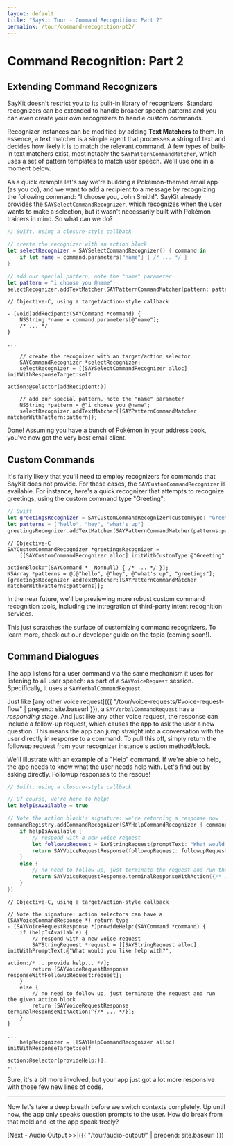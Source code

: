```yaml
---
layout: default
title: "SayKit Tour - Command Recognition: Part 2"
permalink: /tour/command-recognition-pt2/
---
```


# Command Recognition: Part 2

## Extending Command Recognizers

SayKit doesn't restrict you to its built-in library of recognizers. Standard recognizers can be extended to handle broader speech patterns and you can even create your own recognizers to handle custom commands.

Recognizer instances can be modified by adding **Text Matchers** to them. In essence, a text matcher is a simple agent that processes a string of text and decides how likely it is to match the relevant command. A few types of built-in text matchers exist, most notably the `SAYPatternCommandMatcher`, which uses a set of pattern templates to match user speech. We'll use one in a moment below.

As a quick example let's say we're building a Pokémon-themed email app (as you do), and we want to add a recipient to a message by recognizing the following command: "I choose you, John Smith!". SayKit already provides the `SAYSelectCommandRecognizer`, which recognizes when the user wants to make a selection, but it wasn't necessarily built with Pokémon trainers in mind. So what can we do?

```swift
// Swift, using a closure-style callback

// create the recognizer with an action block
let selectRecognizer = SAYSelectCommandRecognizer() { command in
	if let name = command.parameters["name"] { /* ... */ }
}

// add our special pattern, note the "name" parameter
let pattern = "i choose you @name"
selectRecognizer.addTextMatcher(SAYPatternCommandMatcher(pattern: pattern))
```

```objc
// Objective-C, using a target/action-style callback

- (void)addRecipent:(SAYCommand *command) {
	NSString *name = command.parameters[@"name"];
	/* ... */
}

...

	// create the recognizer with an target/action selector
	SAYCommandRecognizer *selectRecognizer;
	selectRecognizer = [[SAYSelectCommandRecognizer alloc] initWithResponseTarget:self 
                                                                           action:@selector(addRecipient:)]
	
	// add our special pattern, note the "name" parameter
	NSString *pattern = @"i choose you @name";
	selectRecognizer.addTextMatcher([SAYPatternCommandMatcher matcherWithPattern:pattern]);
```

Done! Assuming you have a bunch of Pokémon in your address book, you've now got the very best email client.

## Custom Commands

It's fairly likely that you'll need to employ recognizers for commands that SayKit does not provide. For these cases, the `SAYCustomCommandRecognizer` is available. For instance, here's a quick recognizer that attempts to recognize greetings, using the custom command type "Greeting":

```Swift
// Swift
let greetingsRecognizer = SAYCustomCommandRecognizer(customType: "Greeting") { cmd in /* ... */ }
let patterns = ["hello", "hey", "what's up"]
greetingsRecognizer.addTextMatcher(SAYPatternCommandMatcher(patterns:patterns))
```

```objc
// Objective-C
SAYCustomCommandRecognizer *greetingsRecognizer = 
	[[SAYCustomCommandRecognizer alloc] initWithCustomType:@"Greeting"
				                                actionBlock:^(SAYCommand * _Nonnull) { /* ... */ }];
NSArray *patterns = @[@"hello", @"hey", @"what's up", "greetings"];
[greetingsRecognizer addTextMatcher:[SAYPatternCommandMatcher matcherWithPatterns:patterns]];
```

In the near future, we'll be previewing more robust custom command recognition tools, including the intregration of third-party intent recognition services.

This just scratches the surface of customizing command recognizers. To learn more, check out our developer guide on the topic (coming soon!).

## Command Dialogues

The app listens for a user command via the same mechanism it uses for listening to all user speech: as part of a `SAYVoiceRequest` session. Specifically, it uses a `SAYVerbalCommandRequest`.

Just like [any other voice request]({{ "/tour/voice-requests/#voice-request-flow" | prepend: site.baseurl }}), a `SAYVerbalCommandRequest` has a *responding* stage. And just like any other voice request, the response can include a follow-up request, which causes the app to ask the user a new question. This means the app can jump straight into a conversation with the user directly in response to a command. To pull this off, simply return the followup request from your recognizer instance's action method/block.

We'll illustrate with an example of a "Help" command. If we're able to help, the app needs to know what the user needs help with. Let's find out by asking directly. Followup responses to the rescue!

```swift
// Swift, using a closure-style callback

// Of course, we're here to help!
let helpIsAvailable = true

// Note the action block's signature: we're returning a response now
commandRegistry.addCommandRecognizer(SAYHelpCommandRecognizer { command -> SAYVoiceRequestResponse in
    if helpIsAvailable {
        // respond with a new voice request
        let followupRequest = SAYStringRequest(promptText: "What would you like help with?", action: {/* ...provide help... */}
        return SAYVoiceRequestResponse(followupRequest: followupRequest)
    }
    else {
        // no need to follow up, just terminate the request and run the given action block
        return SAYVoiceRequestResponse.terminalResponseWithAction({/* ... */})
    }
})
```

```objc
// Objective-C, using a target/action-style callback

// Note the signature: action selectors can have a (SAYVoiceCommandResponse *) return type
- (SAYVoiceRequestResponse *)provideHelp:(SAYCommand *command) {
	if (helpIsAvailable) {
        // respond with a new voice request
		SAYStringRequest *request = [[SAYStringRequest alloc] initWithPromptText:@"What would you like help with?",
									  									  action:/* ...provide help... */]; 
		return [SAYVoiceRequestResponse responseWithFollowupRequest:request];
	}
	else {
		// no need to follow up, just terminate the request and run the given action block
		return [SAYVoiceRequestResponse terminalResponseWithAction:^{/* ... */}];
	}
}

...
	helpRecognizer = [[SAYHelpCommandRecognizer alloc] initWithResponseTarget:self 
                                                                           action:@selector(provideHelp:)];
...
```

Sure, it's a bit more involved, but your app just got a lot more responsive with those few new lines of code.

---

Now let's take a deep breath before we switch contexts completely. Up until now, the app only speaks question prompts to the user. How do break from that mold and let the app speak freely?

[Next - Audio Output >>]({{ "/tour/audio-output/" | prepend: site.baseurl }})
